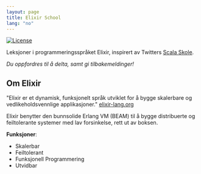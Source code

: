 ```yaml
---
layout: page
title: Elixir School
lang: "no"
---
```


[![License](//img.shields.io/badge/license-MIT-brightgreen.svg)](http://opensource.org/licenses/MIT)

Leksjoner i programmeringsspråket Elixir, inspirert av Twitters [Scala Skole](http://twitter.github.io/scala_school/).


_Du oppfordres til å delta, samt gi tilbakemeldinger!_

## Om Elixir

"Elixir er et dynamisk, funksjonelt språk utviklet for å bygge skalerbare og vedlikeholdsvennlige applikasjoner." [elixir-lang.org](http://elixir-lang.org/)


Elixir benytter den bunnsolide Erlang VM (BEAM) til å bygge distribuerte og feiltolerante systemer med lav forsinkelse, rett ut av boksen.

__Funksjoner__:

+ Skalerbar
+ Feiltolerant
+ Funksjonell Programmering
+ Utvidbar

